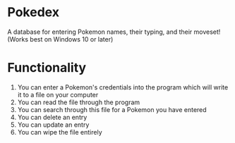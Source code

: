 # Pokedex

A database for entering Pokemon names, their typing, and their moveset!
(Works best on Windows 10 or later)

# Functionality

1. You can enter a Pokemon's credentials into the program which will write it to a file on your computer
2. You can read the file through the program
3. You can search through this file for a Pokemon you have entered
4. You can delete an entry
5. You can update an entry
6. You can wipe the file entirely
